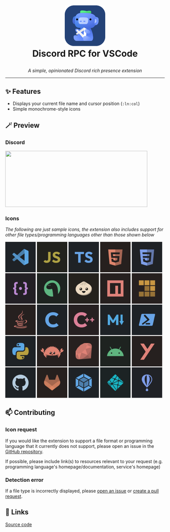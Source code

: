 <h1>
  <p align="center">
    <img src="https://raw.githubusercontent.com/ItsPi3141/vsc-discord-rpc/refs/heads/main/assets/icons/logo2.png" width="128" />
    <br />
    Discord RPC for VSCode
  </p>
</h1>
<p align="center"><i>A simple, opinionated Discord rich presence extension</i></p>

----

## ✨ Features
- Displays your current file name and cursor position (`:ln:col`)
- Simple monochrome-style icons

## 🪄 Preview

### Discord
<picture><img width="449" height="177" src="https://github.com/user-attachments/assets/46f4af31-dffc-498d-9b56-1671a2739cf3" /></picture>

### Icons
_The following are just sample icons, the extension also includes support for other file types/programming languages other than those shown below_  

<picture><img width="96" src="https://raw.githubusercontent.com/ItsPi3141/vsc-discord-rpc/refs/heads/main/assets/icons/vscode.png" /></picture>
<picture><img width="96" src="https://raw.githubusercontent.com/ItsPi3141/vsc-discord-rpc/refs/heads/main/assets/icons/javascript.png" /></picture>
<picture><img width="96" src="https://raw.githubusercontent.com/ItsPi3141/vsc-discord-rpc/refs/heads/main/assets/icons/typescript.png" /></picture>
<picture><img width="96" src="https://raw.githubusercontent.com/ItsPi3141/vsc-discord-rpc/refs/heads/main/assets/icons/html.png" /></picture>
<picture><img width="96" src="https://raw.githubusercontent.com/ItsPi3141/vsc-discord-rpc/refs/heads/main/assets/icons/css.png" /></picture>
<picture><img width="96" src="https://raw.githubusercontent.com/ItsPi3141/vsc-discord-rpc/refs/heads/main/assets/icons/json.png" /></picture>
<picture><img width="96" src="https://raw.githubusercontent.com/ItsPi3141/vsc-discord-rpc/refs/heads/main/assets/icons/deno.png" /></picture>
<picture><img width="96" src="https://raw.githubusercontent.com/ItsPi3141/vsc-discord-rpc/refs/heads/main/assets/icons/bun.png" /></picture>
<picture><img width="96" src="https://raw.githubusercontent.com/ItsPi3141/vsc-discord-rpc/refs/heads/main/assets/icons/npm.png" /></picture>
<picture><img width="96" src="https://raw.githubusercontent.com/ItsPi3141/vsc-discord-rpc/refs/heads/main/assets/icons/pnpm.png" /></picture>
<picture><img width="96" src="https://raw.githubusercontent.com/ItsPi3141/vsc-discord-rpc/refs/heads/main/assets/icons/java.png" /></picture>
<picture><img width="96" src="https://raw.githubusercontent.com/ItsPi3141/vsc-discord-rpc/refs/heads/main/assets/icons/c.png" /></picture>
<picture><img width="96" src="https://raw.githubusercontent.com/ItsPi3141/vsc-discord-rpc/refs/heads/main/assets/icons/cpp.png" /></picture>
<picture><img width="96" src="https://raw.githubusercontent.com/ItsPi3141/vsc-discord-rpc/refs/heads/main/assets/icons/markdown.png" /></picture>
<picture><img width="96" src="https://raw.githubusercontent.com/ItsPi3141/vsc-discord-rpc/refs/heads/main/assets/icons/powershell.png" /></picture>
<picture><img width="96" src="https://raw.githubusercontent.com/ItsPi3141/vsc-discord-rpc/refs/heads/main/assets/icons/python.png" /></picture>
<picture><img width="96" src="https://raw.githubusercontent.com/ItsPi3141/vsc-discord-rpc/refs/heads/main/assets/icons/rust.png" /></picture>
<picture><img width="96" src="https://raw.githubusercontent.com/ItsPi3141/vsc-discord-rpc/refs/heads/main/assets/icons/ruby.png" /></picture>
<picture><img width="96" src="https://raw.githubusercontent.com/ItsPi3141/vsc-discord-rpc/refs/heads/main/assets/icons/android.png" /></picture>
<picture><img width="96" src="https://raw.githubusercontent.com/ItsPi3141/vsc-discord-rpc/refs/heads/main/assets/icons/yaml.png" /></picture>
<picture><img width="96" src="https://raw.githubusercontent.com/ItsPi3141/vsc-discord-rpc/refs/heads/main/assets/icons/github.png" /></picture>
<picture><img width="96" src="https://raw.githubusercontent.com/ItsPi3141/vsc-discord-rpc/refs/heads/main/assets/icons/gitlab.png" /></picture>
<picture><img width="96" src="https://raw.githubusercontent.com/ItsPi3141/vsc-discord-rpc/refs/heads/main/assets/icons/webpack.png" /></picture>
<picture><img width="96" src="https://raw.githubusercontent.com/ItsPi3141/vsc-discord-rpc/refs/heads/main/assets/icons/netlify.png" /></picture>
<picture><img width="96" src="https://raw.githubusercontent.com/ItsPi3141/vsc-discord-rpc/refs/heads/main/assets/icons/flyio.png" /></picture>

## 📫 Contributing

### Icon request
If you would like the extension to support a file format or programming language that it currently does not support, please open an issue in the [GitHub repository](https://github.com/ItsPi3141/vsc-discord-rpc/issues).

If possible, please include link(s) to resources relevant to your request (e.g. programming language's homepage/documentation, service's homepage)

### Detection error
If a file type is incorrectly displayed, please [open an issue](https://github.com/ItsPi3141/vsc-discord-rpc/issues) or [create a pull request](https://github.com/ItsPi3141/vsc-discord-rpc/pulls). 

## 🔗 Links
[Source code](https://github.com/ItsPi3141/vsc-discord-rpc)
